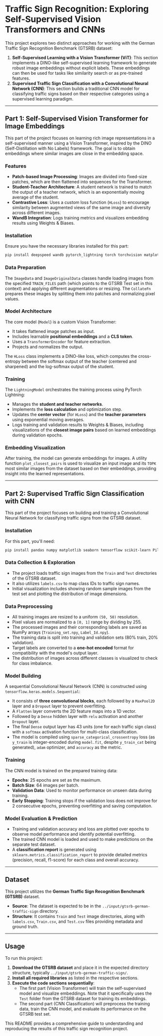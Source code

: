 # Traffic Sign Recognition: Exploring Self-Supervised Vision Transformers and CNNs

This project explores two distinct approaches for working with the German Traffic Sign Recognition Benchmark (GTSRB) dataset:

1.  **Self-Supervised Learning with a Vision Transformer (ViT)**: This section implements a DINO-like self-supervised learning framework to generate robust image embeddings without explicit labels. These embeddings can then be used for tasks like similarity search or as pre-trained features.
2.  **Supervised Traffic Sign Classification with a Convolutional Neural Network (CNN)**: This section builds a traditional CNN model for classifying traffic signs based on their respective categories using a supervised learning paradigm.

-----

## Part 1: Self-Supervised Vision Transformer for Image Embeddings

This part of the project focuses on learning rich image representations in a self-supervised manner using a Vision Transformer, inspired by the DINO (Self-Distillation with No Labels) framework. The goal is to obtain embeddings where similar images are close in the embedding space.

### Features

  * **Patch-based Image Processing**: Images are divided into fixed-size patches, which are then flattened into sequences for the Transformer.
  * **Student-Teacher Architecture**: A student network is trained to match the output of a teacher network, which is an exponentially moving average of the student.
  * **Contrastive Loss**: Uses a custom loss function (`HLoss`) to encourage similarity between augmented views of the same image and diversity across different images.
  * **WandB Integration**: Logs training metrics and visualizes embedding results using Weights & Biases.

### Installation

Ensure you have the necessary libraries installed for this part:

```bash
pip install deepspeed wandb pytorch_lightning torch torchvision matplotlib scikit-learn tqdm
```

### Data Preparation

The `ImageData` and `ImageOriginalData` classes handle loading images from the specified `TRAIN_FILES` path (which points to the GTSRB Test set in this context) and applying different augmentations or resizing. The `CollateFn` prepares these images by splitting them into patches and normalizing pixel values.

### Model Architecture

The core model (`Model`) is a custom Vision Transformer:

  * It takes flattened image patches as input.
  * Includes learnable **positional embeddings** and a **CLS token**.
  * Uses a `TransformerEncoder` for feature extraction.
  * Projects and normalizes the output.

The `HLoss` class implements a DINO-like loss, which computes the cross-entropy between the softmax output of the teacher (centered and sharpened) and the log-softmax output of the student.

### Training

The `LightningModel` orchestrates the training process using PyTorch Lightning:

  * Manages the **student and teacher networks**.
  * Implements the **loss calculation** and optimization step.
  * Updates the **center vector** (for `HLoss`) and the **teacher parameters** using exponential moving averages.
  * Logs training and validation results to Weights & Biases, including visualizations of the **closest image pairs** based on learned embeddings during validation epochs.

### Embedding Visualization

After training, the model can generate embeddings for images. A utility function `plot_closest_pairs` is used to visualize an input image and its `TOPK` most similar images from the dataset based on their embeddings, providing insight into the learned representations.

-----

## Part 2: Supervised Traffic Sign Classification with CNN

This part of the project focuses on building and training a Convolutional Neural Network for classifying traffic signs from the GTSRB dataset.

### Installation

For this part, you'll need:

```bash
pip install pandas numpy matplotlib seaborn tensorflow scikit-learn Pillow
```

### Data Collection & Exploration

  * The project loads traffic sign images from the `Train` and `Test` directories of the GTSRB dataset.
  * It also utilizes `labels.csv` to map class IDs to traffic sign names.
  * Initial visualization includes showing random sample images from the test set and plotting the distribution of image dimensions.

### Data Preprocessing

  * All training images are resized to a uniform `(50, 50)` resolution.
  * Pixel values are normalized to a `[0, 1]` range by dividing by 255.
  * The processed images and their corresponding labels are saved as NumPy arrays (`Training_set.npy`, `Label_Id.npy`).
  * The training data is split into training and validation sets (80% train, 20% validation).
  * Target labels are converted to a **one-hot encoded** format for compatibility with the model's output layer.
  * The distribution of images across different classes is visualized to check for class imbalance.

### Model Building

A sequential Convolutional Neural Network (CNN) is constructed using `tensorflow.keras.models.Sequential`:

  * It consists of **three convolutional blocks**, each followed by a `MaxPool2D` layer and a `Dropout` layer to prevent overfitting.
  * A `Flatten` layer converts the 2D feature maps into a 1D vector.
  * Followed by a `Dense` hidden layer with `relu` activation and another `Dropout` layer.
  * The final `Dense` output layer has 43 units (one for each traffic sign class) with a `softmax` activation function for multi-class classification.
  * The model is compiled using `sparse_categorical_crossentropy` loss (as `y_train` is integer-encoded during `model.fit`, despite `y_train_cat` being generated), `adam` optimizer, and `accuracy` as the metric.

### Training

The CNN model is trained on the prepared training data:

  * **Epochs**: 25 epochs are set as the maximum.
  * **Batch Size**: 64 images per batch.
  * **Validation Data**: Used to monitor performance on unseen data during training.
  * **Early Stopping**: Training stops if the validation loss does not improve for 2 consecutive epochs, preventing overfitting and saving computation.

### Model Evaluation & Prediction

  * Training and validation accuracy and loss are plotted over epochs to observe model performance and identify potential overfitting.
  * The trained CNN model is loaded and used to make predictions on the separate test dataset.
  * A **classification report** is generated using `sklearn.metrics.classification_report` to provide detailed metrics (precision, recall, f1-score) for each class and overall accuracy.

-----

## Dataset

This project utilizes the **German Traffic Sign Recognition Benchmark (GTSRB)** dataset.

  * **Source**: The dataset is expected to be in the `../input/gtsrb-german-traffic-sign` directory.
  * **Structure**: It contains `Train` and `Test` image directories, along with `labels.csv`, `Train.csv`, and `Test.csv` files providing metadata and ground truth.

-----

## Usage

To run this project:

1.  **Download the GTSRB dataset** and place it in the expected directory structure, typically `../input/gtsrb-german-traffic-sign/`.
2.  **Install all required libraries** as listed in the respective sections.
3.  **Execute the code sections sequentially**:
      * The first part (Vision Transformer) will train the self-supervised model and visualize embeddings. Note that it specifically uses the `Test` folder from the GTSRB dataset for training its embeddings.
      * The second part (CNN Classification) will preprocess the training data, train the CNN model, and evaluate its performance on the GTSRB test set.

This README provides a comprehensive guide to understanding and reproducing the results of this traffic sign recognition project.
